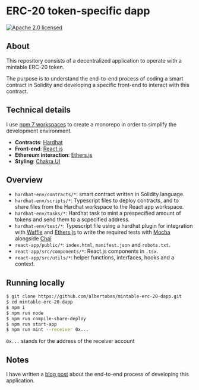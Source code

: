 # ERC-20 token-specific dapp

[![Apache 2.0 licensed](https://img.shields.io/badge/License-Apache_2.0-yellow.svg)](https://github.com/albertobas/mintable-erc-20-dapp/blob/main/LICENSE)

## About

This repository consists of a decentralized application to operate with a mintable ERC-20 token.

The purpose is to understand the end-to-end process of coding a smart contract in Solidity and developing a specific front-end to interact with this contract.

## Technical details

I use [npm 7 workspaces](https://docs.npmjs.com/cli/v7/using-npm/workspaces "npm 7 workspaces") to create a monorepo in order to simplify the development environment.

- **Contracts**: [Hardhat](https://hardhat.org)
- **Front-end**: [React.js](https://reactjs.org)
- **Ethereum interaction**: [Ethers.js](https://docs.ethers.io/)
- **Styling**: [Chakra UI](https://chakra-ui.com)

## Overview

- `hardhat-env/contracts/*`: smart contract written in Solidity language.
- `hardhat-env/scripts/*`: Typescript files to deploy contracts, and to share files from the Hardhat workspace to the React app workspace.
- `hardhat-env/tasks/*`: Hardhat task to mint a prespecified amount of tokens and send them to a scpecified address.
- `hardhat-env/test/*`: Typescript file using a hardhat plugin for integration with [Waffle](https://hardhat.org/plugins/nomiclabs-hardhat-waffle.html) and [Ethers.js](https://hardhat.org/plugins/nomiclabs-hardhat-ethers.html) to write the required tests with [Mocha](https://mochajs.org/) alongside [Chai](https://www.chaijs.com/)
- `react-app/public/*`: `index.html`, `manifest.json` and `robots.txt`.
- `react-app/src/components/*`: React.js components in `.tsx`.
- `react-app/src/utils/*`: helper functions, interfaces, hooks and a context.

## Running locally

```bash
$ git clone https://github.com/albertobas/mintable-erc-20-dapp.git
$ cd mintable-erc-20-dapp
$ npm i
$ npm run node
$ npm run compile-share-deploy
$ npm run start-app
$ npm run mint --receiver 0x...
```

`0x...` stands for the address of the receiver account

## Notes

I have written a [blog post](https://www.albertobas.com/blog/mintable-erc-20-dapp) about the end-to-end process of developing this application.
